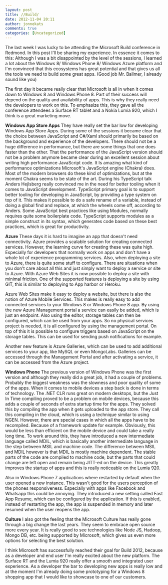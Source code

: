 ```yaml
---
layout: post
title: //Build/
date: 2012-11-04 20:11
author: jonnekats
comments: true
categories: [Uncategorized]
---
```

The last week I was lucky to be attending the Microsoft Build conference in Redmond. In this post I'll be sharing my experience. In essence it comes to this: Although I was a bit disappointed by the level of the sessions, I learned a lot about the Windows 8/ Windows Phone 8/ Windows Azure platform and I'm convinced that this ecosystems has great potential and that gives us all the tools we need to build some great apps. (Good job Mr. Ballmer, I already sound like you)

<!--more-->

The first day it became really clear that Microsoft is all in when it comes down to Windows 8 and Windows Phone 8. Part of their success will depend on the quality and availability of apps. This is why they really need the developers to work on this. To emphasize this, they gave all the conference attendees a Surface RT tablet and a Nokia Lumia 920, which I think is a great marketing move.

<strong>Windows App Store Apps</strong>
They have really set the bar low for developing Windows App Store Apps. During some of the sessions it became clear that the choice between JavaScript and C#/Xaml should primarily be based on the background and experience of the developers. There should not be a huge difference in performance, but there are some things that one does faster than the other. That the performance of the JavaScript version should not be a problem anymore became clear during an excellent session about writing high performance JavaScript code. It Is amazing what kind of performance optimizations Microsoft's JavaScript engine (Chakra) does. Most of the modern browsers do these kind of optimizations, but at the moment Chakra seems to be state of the art. During his TypeScript talk Anders Hejlsberg really convinced me in the need for better tooling when it comes to JavaScript development. TypeScript primary goal is to support better tooling for developing in JavaScript, by providing a type system on top of it. This makes it possible to do a safe rename of a variable, instead of doing a global find and replace, at which the wheels come off, according to Anders. Some JavaScript best practices like using Modules, normally requires quite some boilerplate code. TypeScript supports modules as a simple construct in its syntax, which generates code based on these best practices, which is great for productivity.

<strong>Azure</strong>
These days it is hard to imagine an app that doesn't need connectivity. Azure provides a scalable solution for creating connected services. However, the learning curve for creating these was quite high. Especially for developers that normally work on apps and don't have a whole lot of experience programming services. Also, when deploying a site to Azure, there is quite some stuff to configure. There are situations when you don't care about all this and just simply want to deploy a service or site to Azure. With Azure Web Sites it is now possible to deploy a site with minimal friction. One of the supported features is deploying a site by using GIT, this is similar to deploying to App harbor or Heroku.

Azure Web Sites make it easy to deploy a website, but there is also the notion of Azure Mobile Services. This makes is really easy to add connected services to your Windows 8 or Windows Phone 8 app. By using the new Azure Management portal a service can easily be added, which is just an endpoint. Also using the editor, storage tables can then be configured, which can be used from your apps. So no physical services project is needed, it is all configured by using the management portal. On top of this it is possible to configure triggers based on JavaScript on the storage tables. This can be used for sending push notifications for example.

Another new feature is Azure Galleries, which can be used to add additional services to your app, like MySQL or even MongoLabs. Galleries can be accessed through the Management Portal and after activating a service, it can be accessed from the Azure project.

<strong>Windows Phone</strong>
The previous version of Windows Phone was the first version and although they really did a great job, it had a couple of problems. Probably the biggest weakness was the slowness and poor quality of some of the apps. When it comes to mobile devices a step back is done in terms of technology. The .NET CLR runs great on modern desktops, but the Just In Time compiling proved to be a problem on mobile devices, because this adds a couple of seconds of extra startup time for the apps. They solved this by compiling the app when it gets uploaded to the app store. They call this compiling in the cloud, which is using a technique similar to using NGEN. However, there are special cases in which all the apps have to be recompiled. Because of a framework update for example. Obviously, this would be less than efficient on the mobile device and could take a really long time. To work around this, they have introduced a new intermediate language called MDIL, which is basically another intermediate language in the step between MSIL and machine code. The difference between MSIL and MDIL however is that MDIL is mostly machine dependent. The stable parts of the code are compiled to machine code, but the parts that could change are left open and remain being JITT-ed on the device. This greatly improves the startup of apps and this is really noticeable on the Lumia 920.

Also in Windows Phone 7 applications where restarted by default when the user opened a new instance. This wasn't good for the users perception of the phones responsiveness. Especially with apps like Facebook and Whatsapp this could be annoying. They introduced a new setting called Fast App Resume, which can be configured by the application. If this is enabled, instead of restarting the app, the app is suspended in memory and later resumed when the user reopens the app.

<strong>Culture</strong>
I also got the feeling that the Microsoft Culture has really gone through a big change the last years. They seem to embrace open source more every year. It is really good to see technologies like Node JS, Hadoop, Mongo DB, etc. being supported by Microsoft, which gives us even more options for selecting the best solution.

I think Microsoft has successfully reached their goal for Build 2012, because as a developer and end user I'm really excited about the new platform. The Surface RT and the Lumia 920 really offer a smooth and integrated user experience. As a developer the bar to developing new apps is really low and at the moment I'm already doing some prototyping for a Windows 8 shopping app that I would like to showcase to one of our customers.
